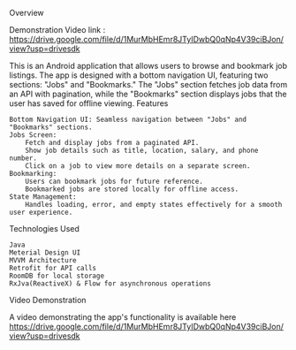Overview

Demonstration Video link : https://drive.google.com/file/d/1MurMbHEmr8JTyIDwbQ0qNp4V39ciBJon/view?usp=drivesdk

This is an Android application that allows users to browse and bookmark job listings. The app is designed with a bottom navigation UI, featuring two sections: "Jobs" and "Bookmarks." The "Jobs" section fetches job data from an API with pagination, while the "Bookmarks" section displays jobs that the user has saved for offline viewing.
Features

    Bottom Navigation UI: Seamless navigation between "Jobs" and "Bookmarks" sections.
    Jobs Screen:
        Fetch and display jobs from a paginated API.
        Show job details such as title, location, salary, and phone number.
        Click on a job to view more details on a separate screen.
    Bookmarking:
        Users can bookmark jobs for future reference.
        Bookmarked jobs are stored locally for offline access.
    State Management:
        Handles loading, error, and empty states effectively for a smooth user experience.

Technologies Used

    Java
    Meterial Design UI
    MVVM Architecture
    Retrofit for API calls
    RoomDB for local storage
    RxJva(ReactiveX) & Flow for asynchronous operations

Video Demonstration

A video demonstrating the app's functionality is available here https://drive.google.com/file/d/1MurMbHEmr8JTyIDwbQ0qNp4V39ciBJon/view?usp=drivesdk
